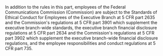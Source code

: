 In addition to the rules in this part, employees of the Federal Communications Commission (Commission) are subject to the Standards of Ethical Conduct for Employees of the Executive Branch at 5 CFR part 2635 and the Commission's regulations at 5 CFR part 3901 which supplement the executive branch-wide standards, the executive branch financial disclosure regulations at 5 CFR part 2634 and the Commission's regulations at 5 CFR part 3902 which supplement the executive branch-wide financial disclosure regulations, and the employee responsibilities and conduct regulations at 5 CFR part 735.

